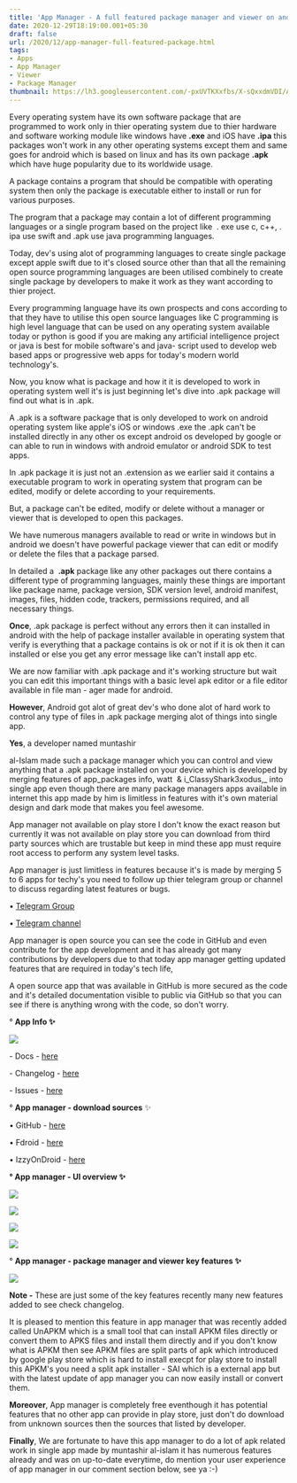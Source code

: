 ```yaml
---
title: 'App Manager - A full featured package manager and viewer on android ! '
date: 2020-12-29T18:19:00.001+05:30
draft: false
url: /2020/12/app-manager-full-featured-package.html
tags: 
- Apps
- App Manager
- Viewer
- Package Manager
thumbnail: https://lh3.googleusercontent.com/-pxUVTKXxfbs/X-sQxxdmVDI/AAAAAAAACa0/Xau6Yq5PEUk2c3KrEF2kDHxFHFm9sWXawCLcBGAsYHQ/s1600/1609240770755439-0.png
---
```


  

Every operating system have its own software package that are programmed to work only in thier operating system due to thier hardware and software working module like windows have **.exe** and iOS have **.ipa** this packages won't work in any other operating systems except them and same goes for android which is based on linux and has its own package **.apk** which have huge popularity due to its worldwide usage. 

  

A package contains a program that should be compatible with operating system then only the package is executable either to install or run for various purposes. 

  

The program that a package may contain a lot of different programming languages or a single program based on the project like  . exe use c, c++, . ipa use swift and .apk use java programming languages. 

  

Today, dev's using alot of programming languages to create single package except apple swift due to it's closed source other than that all the remaining open source programming languages are been utilised combinely to create single package by developers to make it work as they want according to thier project.

  

Every programming language have its own prospects and cons according to that they have to utilise this open source languages like C programming is high level language that can be used on any operating system available today or python is good if you are making any artificial intelligence project or java is best for mobile software's and java- script used to develop web based apps or progressive web apps for today's modern world technology's. 

  

Now, you know what is package and how it it is developed to work in operating system well it's is just beginning let's dive into .apk package will find out what is in .apk.

  

A .apk is a software package that is only developed to work on android operating system like apple's iOS or windows .exe the .apk can't be installed directly in any other os except android os developed by google or can able to run in windows with android emulator or android SDK to test apps. 

  

In .apk package it is just not an .extension as we earlier said it contains a executable program to work in operating system that program can be edited, modify or delete according to your requirements. 

  

But, a package can't be edited, modify or delete without a manager or viewer that is developed to open this packages. 

  

We have numerous managers available to read or write in windows but in android we doesn't have powerful package viewer that can edit or modify or delete the files that a package parsed.

  

In detailed a  **.apk** package like any other packages out there contains a different type of programming languages, mainly these things are important like package name, package version, SDK version level, android manifest, images, files, hidden code, trackers, permissions required, and all necessary things. 

  

**Once**, .apk package is perfect without any errors then it can installed in android with the help of package installer available in operating system that verify is everything that a package contains is ok or not if it is ok then it can installed or else you get any error message like can't install app etc. 

  

We are now familiar with .apk package and it's working structure but wait you can edit this important things with a basic level apk editor or a file editor available in file man - ager made for android. 

  

**However**, Android got alot of great dev's who done alot of hard work to control any type of files in .apk package merging alot of things into single app. 

  

**Yes**, a developer named muntashir 

al-Islam made such a package manager which you can control and view anything that a .apk package installed on your device which is developed by merging features of app\_packages info, watt  & i_ClassyShark3xodus,_ into single app even though there are many package managers apps available in internet this app made by him is limitless in features with it's own material design and dark mode that makes you feel awesome. 

  

App manager not available on play store I don't know the exact reason but currently it was not available on play store you can download from third party sources which are trustable but keep in mind these app must require root access to perform any system level tasks. 

  

App manager is just limitless in features because it's is made by merging 5 to 6 apps for techy's you need to follow up thier telegram group or channel to discuss regarding latest features or bugs. 

  

• [Telegram Group](https://t.me/AppManagerAndroid)

  

• [Telegram channel](https://t.me/AppManagerChannel)

  

App manager is open source you can see the code in GitHub and even contribute for the app development and it has already got many contributions by developers due to that today app manager getting updated features that are required in today's tech life, 

  

A open source app that was available in GitHub is more secured as the code and it's detailed documentation visible to public via GitHub so that you can see if there is anything wrong with the code, so don't worry. 

  

° **App Info ✨**

 **![](https://lh3.googleusercontent.com/-CHAcQT6A1m8/X-sgQ-xl82I/AAAAAAAACbE/jX-AnE2mgGY3Vvvm9HZ04iDH--uctyPWwCLcBGAsYHQ/s1600/1609244732955082-0.png)** 

\- Docs - [here](https://muntashirakon.github.io/AppManager/guide/)  

\- Changelog - [here](https://github.com/MuntashirAkon/AppManager/releases)

\- Issues - [here](https://muntashirakon.github.io/AppManager/guide/)  

  

° **App manager - download sources** ✨  

  

• GitHub - [here](https://github.com/MuntashirAkon/AppManager)

• Fdroid - [here](https://f-droid.org/packages/io.github.muntashirakon.AppManager/)

• IzzyOnDroid - [here](https://apt.izzysoft.de/fdroid/index/apk/io.github.muntashirakon.AppManager)

  

**° App manager - UI overview ✨**

 **![](https://lh3.googleusercontent.com/-f0mKbFWLgwY/X-slUtCGeiI/AAAAAAAACbg/0Vp-IgPNecIvssNlpLzPkgge5lkxNNl7ACLcBGAsYHQ/s1600/1609246026831610-0.png)** 

 **![](https://lh3.googleusercontent.com/-srVuX3JpuXw/X-slSiA7kjI/AAAAAAAACbc/YQ4HNO9IUEMOYN6swLYFSpxMBYuhmR4kwCLcBGAsYHQ/s1600/1609246020355138-1.png)** 

 **![](https://lh3.googleusercontent.com/-zDxxQHO2A34/X-slQ05N2VI/AAAAAAAACbY/0muwPerHCrkAvQbNYiJQ3MOxpOVQ8s2RQCLcBGAsYHQ/s1600/1609246012962516-2.png)** 

 **![](https://lh3.googleusercontent.com/-Due8KGCOoEc/X-slPLrzDeI/AAAAAAAACbU/vorJ1Nk0n385wqYuVu16fAWzXgUhze6ggCLcBGAsYHQ/s1600/1609246002724236-3.png)** 

° **App manager - package manager and viewer key features ✨**  

 **![](https://lh3.googleusercontent.com/-89tJWKDI4Z8/X-sgPAe0okI/AAAAAAAACbA/9UNUDqsRH6UyTNr50wY6joVWppQii3Y5ACLcBGAsYHQ/s1600/1609244714676920-1.png)** 

**Note -** These are just some of the key features recently many new features added to see check changelog. 

  

It is pleased to mention this feature in app manager that was recently added called UnAPKM which is a small tool that can install APKM files directly or convert them to APKS files and install them directly and if you don't know what is APKM then see APKM files are split parts of apk which introduced by google play store which is hard to install execpt for play store to install this APKM's you need a split apk installer - SAI which is a external app but with the latest update of app manager you can now easily install or convert them. 

  

**Moreover**, App manager is completely free eventhough it has potential features that no other app can provide in play store, just don't do download from unknown sources then the sources that listed by developer. 

  

**Finally**, We are fortunate to have this app manager to do a lot of apk related work in single app made by muntashir al-islam it has numerous features already and was on up-to-date everytime, do mention your user experience of app manager in our comment section below, see ya :-)